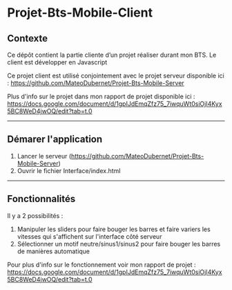 ﻿# Projet-Bts-Mobile-Client

## Contexte
Ce dépôt contient la partie cliente d’un projet réaliser durant mon BTS.
Le client est développer en Javascript

Ce projet client est utilisé conjointement avec le projet serveur disponible ici :
https://github.com/MateoDubernet/Projet-Bts-Mobile-Server

Plus d'info sur le projet dans mon rapport de projet disponible ici :
https://docs.google.com/document/d/1gpIJdEmqZfz75_7iwquWt0siOjI4Kyx5BC8WeD4jwOQ/edit?tab=t.0

---

## Démarer l'application
1. Lancer le serveur (https://github.com/MateoDubernet/Projet-Bts-Mobile-Server)
2. Ouvrir le fichier Interface/index.html

---

## Fonctionnalités
Il y a 2 possibilités :
1. Manipuler les sliders pour faire bouger les barres et faire variers les vitesses qui s'affichent sur l'interface côté serveur
2. Sélectionner un motif neutre/sinus1/sinus2 pour faire bouger les barres de manières automatique

Pour plus d'info sur le fonctionnement voir mon rapport de projet :
https://docs.google.com/document/d/1gpIJdEmqZfz75_7iwquWt0siOjI4Kyx5BC8WeD4jwOQ/edit?tab=t.0


